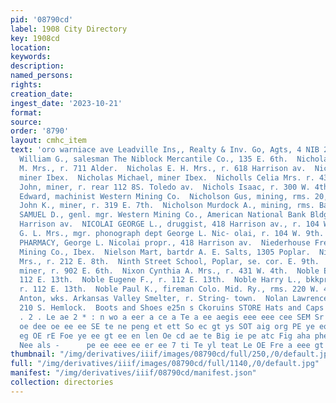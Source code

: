 ```yaml
---
pid: '08790cd'
label: 1908 City Directory
key: 1908cd
location: 
keywords: 
description: 
named_persons: 
rights: 
creation_date: 
ingest_date: '2023-10-21'
format: 
source: 
order: '8790'
layout: cmhc_item
text: 'oro warniace ave Leadville Ins,, Realty & Inv. Go, Agts, 4 NIB 218 NOL  Niblock
  William G., salesman The Niblock Mercantile Co., 135 E. 6th.  Nicholas Elizabeth
  M. Mrs., r. 711 Alder.  Nicholas E. H. Mrs., r. 618 Harrison av.  Nicholas John,
  miner Ibex.  Nicholas Michael, miner Ibex.  Nicholls Celia Mrs. r. 432 E. 2d.  Nicholls
  John, miner, r. rear 112 8S. Toledo av.  Nichols Isaac, r. 300 W. 4th.  Nicholson
  Edward, machinist Western Mining Co.  Nicholson Gus, mining, rms. 20, 103 E. 6th.  Nicholson
  John K., miner, r. 319 E. 7th.  Nicholson Murdock A., mining, rms. Bank Annex Bldg.  NICHOLSON
  SAMUEL D., genl. mgr. Western Mining Co., American National Bank Bldg., 5th, cor.
  Harrison av.  NICOLAI GEORGE L., druggist, 418 Harrison av., r. 104 W. 9th.  Nicolai
  G. L. Mrs., mgr. phonograph dept George L. Nic- olai, r. 104 W. 9th.  NICOLAI’S
  PHARMACY, George L. Nicolai propr., 418 Harrison av.  Niederhouse Fred, lessee Ibex
  Mining Co., Ibex.  Nielson Mart, bartdr A. E. Salts, 1305 Poplar.  Nimerick W. G
  Mrs., r. 212 E. 8th.  Ninth Street School, Poplar, se. cor. E. 9th.  Nixholm Charles,
  miner, r. 902 E. 6th.  Nixon Cynthia A. Mrs., r. 431 W. 4th.  Noble Edward H., r.
  112 E. 13th.  Noble Eugene F., r. 112 E. 13th.  Noble Harry L., bkkpr. C. A. Edwards,
  r. 112 E. 13th.  Noble Paul K., fireman Colo. Mid. Ry., rms. 220 W. 4th.  Nolan
  Anton, wks. Arkansas Valley Smelter, r. String- town.  Nolan Lawrence, miner, r.
  210 S. Hemlock.  Boots and Shoes e25n s Ckoruins STORE Hats and Caps     : o i 0
  . 2 . Le ae 2 * : n wo a eer a ce a Te a ee aegis eee eee cee SEM Sr ge Se Oye Set
  oe dee oe ee ee SE te ne peng et ett So ec gt ys SOT aig org PE ye eo Eg hy nye
  eg OE rE Foe ye ee gt ee en len Oe cd ae te Big ie pe atc Fig aha phe ue Oo ne cee
  Nee als -      pe ee eee ee er ee 7 ti Te yl teat Le OE Fre a eee gt pel '
thumbnail: "/img/derivatives/iiif/images/08790cd/full/250,/0/default.jpg"
full: "/img/derivatives/iiif/images/08790cd/full/1140,/0/default.jpg"
manifest: "/img/derivatives/iiif/08790cd/manifest.json"
collection: directories
---
```

